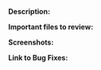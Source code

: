 <!--
Thank you very much for your pull request fellow developer!
Here is a template of what we expect from you when submitting a Pull Request.
Think about this PR as a product that you are selling, give as much information as possible to make your product succesful.
-->

**Description:**
<!--
Describe what your feature is doing first in a TL:DR and also in a longer description. We encourage you to use emoticons. If possible link to more information that could relate to the PR.
-->

**Important files to review:**
<!--
A list of the existing files that had to be editted to make this PR work and also a list of the new classes that the reviewer should consider to focus on.
-->

**Screenshots:**
<!--
Please attached screenshots that you consider will make the PR easier to review.
-->

**Link to Bug Fixes:**
<!--
Link to bug fixes that were finished as part of this PR.
-->

